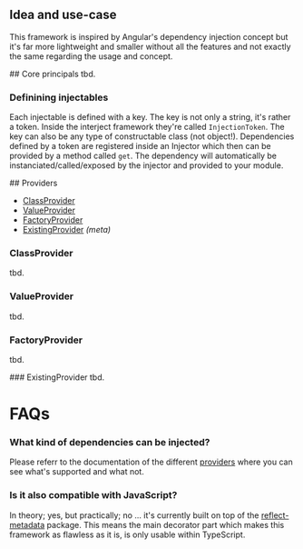 ## Idea and use-case
This framework is inspired by Angular's dependency injection concept but it's far more lightweight and smaller without all the features and not exactly the same regarding the usage and concept.

## Core principals
tbd.

### Definining injectables

Each injectable is defined with a key. The key is not only a string, it's rather a token. Inside the interject framework they're called `InjectionToken`. The key can also be any type of constructable class (not object!). Dependencies defined by a token are registered inside an Injector which then can be provided by a method called `get`. The dependency will automatically be instanciated/called/exposed by the injector and provided to your module.

## Providers

* [ClassProvider](#class-provider)
* [ValueProvider](#value-provider)
* [FactoryProvider](#factory-provider)
* [ExistingProvider](#existing-provider) _(meta)_

### ClassProvider
tbd.

### ValueProvider
tbd.

### FactoryProvider
tbd.

### ExistingProvider
tbd.

# FAQs

### What kind of dependencies can be injected?

Please referr to the documentation of the different [providers](#providers) where you can see what's supported and what not.

### Is it also compatible with JavaScript?

In theory; yes, but practically; no ... it's currently built on top of the [reflect-metadata](https://www.npmjs.com/package/reflect-metadata) package. This means the main decorator part which makes this framework as flawless as it is, is only usable within TypeScript.
